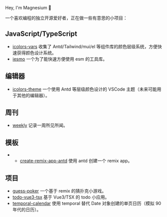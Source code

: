 Hey, I'm Magnesium 🎈

一个喜欢编程的独立开源爱好者，正在做一些有意思的小项目：

## JavaScript/TypeScript

- [icolors-vars](https://github.com/yyong008/icolors-vars) 收集了 Antd/Tailwind/mui/el 等组件库的颜色层级系统，方便快速获得颜色设计系统。
- [iesmo](https://github.com/yyong008/iesm) 一个为了能快速方便使用 esm 的工具库。

## 编辑器

- [icolors-theme](https://github.com/yyong008/icolors-theme) 一个使用 Antd 等层级颜色设计的 VSCode 主题（未来可能用于其他的编辑器）。

## 周刊

- [weekly](https://github.com/yyong008/weekly) 记录一周所见所闻。

## 模板

- - [create-remix-app-antd](https://github.com/yyong008/create-remix-app-antd) 使用 antd 创建一个 remix app。

## 项目

- [guess-poker](https://github.com/yyong008/guess-poker) 一个基于 remix 的猜扑克小游戏。
- [todo-vue3-tsx](https://github.com/yyong008/todo-vue3-tsx) 基于 Vue3/TSX 的 todo 小应用。
- [temporal-calendar](https://github.com/yyong008/temporal-calendar) 使用 temporal 替代 Date 对象创建的单页日历（模拟 90 年代的日历）。
